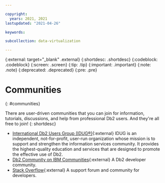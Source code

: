 ```yaml
---

copyright:
  years: 2021, 2021
lastupdated: "2021-04-26"

keywords: 

subcollection: data-virtualization

---
```


<!-- Attribute definitions --> 
{:external: target="_blank" .external}
{:shortdesc: .shortdesc}
{:codeblock: .codeblock}
{:screen: .screen}
{:tip: .tip}
{:important: .important}
{:note: .note}
{:deprecated: .deprecated}
{:pre: .pre}

# Communities
{: #communities}

There are user-driven communities that you can join for information, tutorials, discussions, and help from professional Db2 users. And they're all free to join!
{: shortdesc}

* [International Db2 Users Group (IDUG®)](https://www.idug.org/){:external} IDUG is an independent, not-for-profit, user-run organization whose mission is to support and strengthen the information services community. It provides the highest-quality education and services that are designed to promote the effective use of Db2.
* [Db2 Community on IBM Communities](https://community.ibm.com/community/user/hybriddatamanagement/communities/community-home?CommunityKey=1feb44c5-c839-437b-8e7a-f85d61d4136b){:external} A Db2 developer community.
* [Stack Overflow](https://stackoverflow.com/users/login?ssrc=anon_ask&returnurl=https%3a%2f%2fstackoverflow.com%2fquestions%2fask%3ftags%3ddashdb){:external} A support forum and community for developers.
